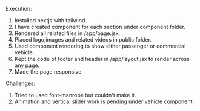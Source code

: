 Execution:
1. Installed nextjs with tailwind.
2. I have created component for each section under component folder.
3. Rendered all related files in /app/page.jsx.
4. Placed logo,images and related videos in public folder.
5. Used component rendering to show either passenger or commercial vehicle.
6. Kept the code of footer and header in /app/layout.jsx to render across any page.
7. Made the page responsive


Challenges:
1. Tried to used font-manrope but couldn't make it.
2. Animation and vertical slider work is pending under vehicle component.